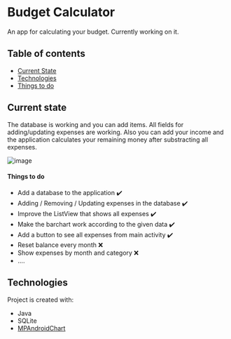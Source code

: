 # Budget Calculator
An app for calculating your budget. Currently working on it.

## Table of contents

* [Current State](#current-state)
* [Technologies](#technologies)
* [Things to do](#things-to-do)

## Current state
The database is working and you can add items. All fields for adding/updating expenses are working. Also you can add your income and the application calculates your remaining money after substracting all expenses.

![image](https://drive.google.com/uc?export=view&id=1BKuFNUufzS5a6pN9Hm-BOVgwy2pdCSyc)


#### Things to do
- Add a database to the application :heavy_check_mark:
- Adding / Removing / Updating expenses in the database :heavy_check_mark:
- Improve the ListView that shows all expenses :heavy_check_mark: 
- Make the barchart work according to the given data :heavy_check_mark: 
- Add a button to see all expenses from main activity :heavy_check_mark: 
- Reset balance every month :x:
- Show expenses by month and category :x:
- ....

## Technologies
Project is created with:
* Java
* SQLite
* [MPAndroidChart](https://github.com/PhilJay/MPAndroidChart)



